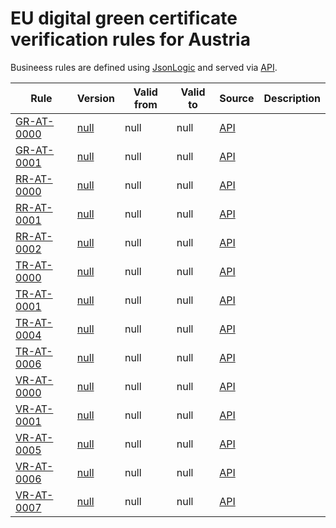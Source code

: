 # EU digital green certificate verification rules for Austria

Busineess rules are defined using [JsonLogic](https://jsonlogic.com) and served via [API](https://dgca-businessrule-service.ezdrav.si/rules/AT).

| Rule | Version | Valid from | Valid to | Source | Description |
| ---- | ------- | ---------- | -------- | ------ | ----------- |
| [GR-AT-0000](GR-AT-0000.json) | [null](GR-AT-0000_null.json) | null | null | [API](https://dgca-businessrule-service.ezdrav.si/rules/AT/0fd533cefdc99df52cf40d5de01be4e1de0e6ba6b492ba5bd00834b251d220c5) |  |
| [GR-AT-0001](GR-AT-0001.json) | [null](GR-AT-0001_null.json) | null | null | [API](https://dgca-businessrule-service.ezdrav.si/rules/AT/02f84b762731ae8d7cee80b4d36f38a7a248f9d0ebf0501ceae12d6e901301f6) |  |
| [RR-AT-0000](RR-AT-0000.json) | [null](RR-AT-0000_null.json) | null | null | [API](https://dgca-businessrule-service.ezdrav.si/rules/AT/5d0da8377045aefe9940ed9ac4489d2746b464e6d5ca07f13e297b0fa5cfd6e2) |  |
| [RR-AT-0001](RR-AT-0001.json) | [null](RR-AT-0001_null.json) | null | null | [API](https://dgca-businessrule-service.ezdrav.si/rules/AT/6f0ab761d64dd267653bd4f11ed5c8807af3a711598cd94610ab450755b5089b) |  |
| [RR-AT-0002](RR-AT-0002.json) | [null](RR-AT-0002_null.json) | null | null | [API](https://dgca-businessrule-service.ezdrav.si/rules/AT/2cd0f3495394a65260caf152c5c9e9f99087eede0fd8a99e58af6559fa5a0f1c) |  |
| [TR-AT-0000](TR-AT-0000.json) | [null](TR-AT-0000_null.json) | null | null | [API](https://dgca-businessrule-service.ezdrav.si/rules/AT/3788759c6554ccf464d898fb365b26d70af3e54b154a44f7fcdfbe7fab162673) |  |
| [TR-AT-0001](TR-AT-0001.json) | [null](TR-AT-0001_null.json) | null | null | [API](https://dgca-businessrule-service.ezdrav.si/rules/AT/891aba63be3d3d4631854f071b476407799a6739d8ba9e19fb957d4080340564) |  |
| [TR-AT-0004](TR-AT-0004.json) | [null](TR-AT-0004_null.json) | null | null | [API](https://dgca-businessrule-service.ezdrav.si/rules/AT/03e96a45e7877513c77cef107a74933acbb77910d71885c178de2f3633c7f883) |  |
| [TR-AT-0006](TR-AT-0006.json) | [null](TR-AT-0006_null.json) | null | null | [API](https://dgca-businessrule-service.ezdrav.si/rules/AT/4d0a9b7b28920220f2613b5fd6ea8704b3fbd68630bbbe118504b3aab578f9f3) |  |
| [VR-AT-0000](VR-AT-0000.json) | [null](VR-AT-0000_null.json) | null | null | [API](https://dgca-businessrule-service.ezdrav.si/rules/AT/4830ff532572844218428662e16544883613b2438c2920980e49d91256b0f30c) |  |
| [VR-AT-0001](VR-AT-0001.json) | [null](VR-AT-0001_null.json) | null | null | [API](https://dgca-businessrule-service.ezdrav.si/rules/AT/c8e44861e8743cd458b83f8508b427ebf46bb02d5060f9e3aeb01980ebef68d0) |  |
| [VR-AT-0005](VR-AT-0005.json) | [null](VR-AT-0005_null.json) | null | null | [API](https://dgca-businessrule-service.ezdrav.si/rules/AT/f9bb747fc07961917fe535463877d71c8ba9c7acc43cd563785d8f047be9ad6e) |  |
| [VR-AT-0006](VR-AT-0006.json) | [null](VR-AT-0006_null.json) | null | null | [API](https://dgca-businessrule-service.ezdrav.si/rules/AT/c3707cc5beb811cbd57a917fcfd095c2b5446123bb239c6d60a88d099a3154e6) |  |
| [VR-AT-0007](VR-AT-0007.json) | [null](VR-AT-0007_null.json) | null | null | [API](https://dgca-businessrule-service.ezdrav.si/rules/AT/6bea340f5434d01589afe7772417f88959c61819061671536ee847b784f1d022) |  |
